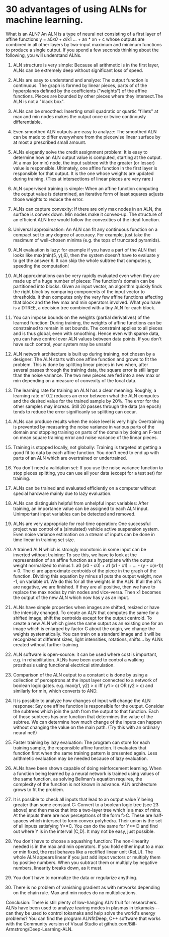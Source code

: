 # 30 advantages of using ALNs for machine learning.

What is an ALN? An ALN is a type of neural net consisting of a first layer of affine functions y = a0*x0 + a1*x1 ... + an * xn + c whose outputs are combined in all other layers by two-input maximum and minimum functions to produce a single output. If you spend a few seconds thinking about the following, you will understand ALNs.

1. ALN structure is very simple: Because all arithmetic is in the first layer, ALNs can be extremely deep without significant loss of speed.

2. ALNs are easy to understand and analyze: The output function is continuous. The graph is formed by linear pieces, parts of of the hyperplanes defined by the coefficients ("weights") of the affine functions. Pieces are bounded by other pieces where they intersect.The ALN is not a "black box". 

3. ALNs can be smoothed: Inserting small quadratic or quartic "fillets" at max and min nodes makes the output once or twice continously differentiable.

4. Even smoothed ALN outputs are easy to analyze: The smoothed ALN can be made to differ everywhere from the piecewise linear surface by at most a prescribed small amount.

5. ALNs elegantly solve the credit assignment problem: It is easy to determine how an ALN output value is computed, starting at the output. At a max (or min) node, the input subtree with the greater (or lesser) value is responsible. Ultimately, one affine function in the first layer is responsible for that output. It is the one whose weights are updated during training. (Ties at intersections of linear pieces are very rare.)

6. ALN supervised training is simple: When an affine function computing the output value is determined, an iterative form of least squares adjusts those weights to reduce the error.

7. ALNs can capture convexity: If there are only max nodes in an ALN, the surface is convex down. Min nodes make it convex-up. The structure of an efficient ALN tree would follow the convexities of the ideal function. 

8. Universal approximation: An ALN can fit any continuous function on a compact set to any degree of accuracy. For example, just take the maximum of well-chosen minima (e.g. the tops of truncated pyramids). 

9. ALN evaluation is lazy: for example if you have a part of the ALN that looks like max(min(5, y),6), then the system doesn't have to evaluate y to get the answer 6. It can skip the whole subtree that computes y, speeding the computation!

10. ALN approximations can be very rapidly evaluated even when they are made up of a huge number of pieces:  The function's domain can be partitioned into blocks. Given an input vector, an algorithm quickly finds the right block by comparing components of the input vector to thresholds. It then computes only the very few affine functions affecting that block and the few max and min operators involved. What you have is a DTREE, a decision tree combined with a tiny ALN for each block.

11. You can impose bounds on the weights (partial derivatives) of the learned function: During training, the weights of affine functions can be constrained to remain in set bounds.  The constraint applies to all pieces and is thus global, even with smoothing. Hence even with sparse data, you can have control over ALN values between data points. If you don't have such control, your system may be unsafe!

12. ALN network architecture is built up during training, not chosen by a designer:  The ALN starts with one affine function and grows to fit the problem. This is done by splitting linear pieces in two when, after several passes through the training data, the square error is still larger than the noise variance. The two new pieces are fed into a new max or min depending  on a measure of convexity of the local data.

13. The learning rate for training an ALN has a clear meaning: Roughly, a learning rate of 0.2 reduces an error between what the ALN computes and the desired value for the trained sample by 20%. The error for the other samples may increas. Still 20 passes through the data (an epoch) tends to reduce the error significanly so splitting can occur. 

14. ALNs can produce results when the noise level is very high: Overtraining is prevented by measuring the noise variance in various parts of the domain and stopping training on parts of the domain by doing an F-test on mean square training error and noise variance of the linear pieces. 

15. Training is stopped locally, not globally: Training is targeted at getting a good fit to data by each affine function. You don't need to end up with parts of an ALN which are overtrained or undertrained.

16. You don't need a validation set: If you use the noise variance function to stop pieces splitting, you can use all your data (except for a test set) for training. 

17. ALNs can be trained and evaluated efficiently on a computer without special hardware mainly due to lazy evaluation. 

18. ALNs can distinguish helpful from unhelpful input variables: After training, an importance value can be assigned to each ALN input. Unimportant input variables can be detected and removed.

19. ALNs are very appropriate for real-time operation: One successful project was control of a (simulated) vehicle active suspension system.  Even noise variance estimation on a stream of inputs can be done in time linear in training set size.

20. A trained ALN which is strongly monotonic in some input can be inverted without training: To see this, we have to look at the representation of an affine function as a hyperplane with the output weight normalized to minus 1.  a0 (x0 - c0) + a1 (x1 - c1) + ... - (y - c(n-1)) = 0.  The ci are approximate centroids of the piece in the graph of the function. Dividing this equation by minus a1 puts the output weight, now -1, on variable x1. We do this for all the weights in the ALN. If all the a1's are negative, we are finished. If they are all positive, then we have to replace the max nodes by min nodes and vice-versa. Then x1 becomes the output of the new ALN which now has y as an input.

21. ALNs have simple properties when images are shifted, resized or have the intensity changed. To create an ALN that computes the same for a shifted image, shift the centroids except for the output centroid. To create a new ALN which gives the same output as an existing one for an image which is enlarged by factor C about the origin, we change the weights systematically. You can train on a standard image and it will be recognized at different sizes, light intensities, rotations, shifts... by ALNs created without further training.

22. ALN software is open-source: it can be used where cost is important, e.g. in rehabilitation. ALNs have been used to control a walking prosthesis using functional electrical stimulation.

23. Comparison of the ALN output to a constant c is done by using a collection of perceptrons at the input layer connected to a network of boolean logic gates. e.g. max(y1, y2) > c iff (y1 > c) OR (y2 > c) and similarly for min, which converts to AND.

24. It is possible to analyze how changes of input will change the ALN response:  Say one affine function is responsible for the output. Consider the subtrees which join the path from the output to that function. Each of those subtrees has one function that determines the value of the subtree. We can determine how much change of the inputs can happen without changing the
value on the main path. (Try this with an ordinary neural net!)

25. Faster training by lazy evaluation: The program can store for each training sample, the responsible affine function. It evaluates that function first when the same training pattern is presented again. Less arithmetic evaluation may be needed because of lazy evaluation.

26. ALNs have been shown capable of doing reinforcement learning. When a function being learned by a neural network is trained using values of the same function, as solving Bellman's equation requires, the complexity of the function is not known in advance. ALN architecture grows to fit the problem.

27. It is possible to check all inputs that lead to an output value Y being greater than some constant C: Convert to a boolean logic tree (see 23 above) and then make that into a two-layer tree which is a max of mins. At the inputs there are now perceptrons of the form f>C. These are half-spaces which intersect to form convex polyhedra.  Their union is the set of all inputs satisfying Y>=C. You can do the same for Y<= D and find out where Y is in the interval [C,D]. It may not be easy, just possible.

28. You don't have to choose a squashing function: The non-linearity needed is in the max and min operators.  If you hold either input to a max or min fixed, the rest behaves like a rectified linear unit (ReLU). The whole ALN appears linear if you just add input vectors or multiply them by positive numbers. When you subtract them or multiply by negative numbers, linearity breaks down, as it must.

29. You don't have to normalize the data or regularize anything.

30. There is no problem of vanishing gradient as with networks depending on the chain rule. Max and min nodes do no multiplications.
  
Conclusion: There is still plenty of low-hanging ALN fruit for researchers.  ALNs have been used to analyze tearing modes in plasmas in tokamaks -- can they be used to control tokamaks and help solve the world's energy problems? You can find the program ALNfitDeep, C++ software that works with the Community version of Visual Studio at github.com/Bill-Armstrong/Deep-Learning-ALN. 



   

  